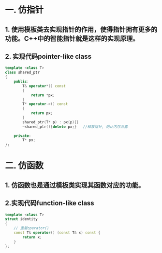 # 一. 仿指针

## 1. 使用模板类去实现指针的作用，使得指针拥有更多的功能。C++中的智能指针就是这样的实现原理。

## 2. 实现代码pointer-like class

```c++
template <class T>
class shared_ptr
{
    public:
    	T& operator*() const
        {
            return *px;
        }
    	T* operator->() const
        {
            return px;
        }
    	shared_ptr(T* p) : px(p){}
    	~shared_ptr(){delete px;}	//释放指针, 防止内存泄露
    
    private:
    	T* px;
};
```

# 二. 仿函数

## 1. 仿函数也是通过模板类实现其函数对应的功能。

## 2.实现代码function-like class 

```c++
template <class T>
struct identity
{	
    // 重载operator()
    const T& operator() (const T& x) const {
        return x;
    }
};




```

